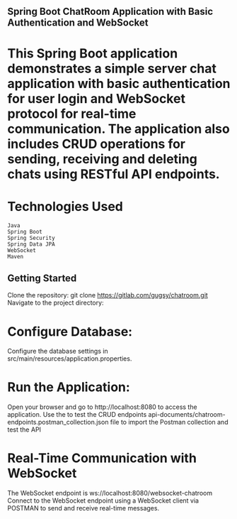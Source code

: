 ## Spring Boot ChatRoom Application with Basic Authentication and WebSocket

# This Spring Boot application demonstrates a simple server chat application with basic authentication for user login and WebSocket protocol for real-time communication. The application also includes CRUD operations for sending, receiving and deleting chats using RESTful API endpoints.

# Technologies Used
    Java
    Spring Boot
    Spring Security
    Spring Data JPA
    WebSocket
    Maven

## Getting Started
Clone the repository:
git clone https://gitlab.com/gugsy/chatroom.git
Navigate to the project directory:

# Configure Database:
Configure the database settings in src/main/resources/application.properties.

# Run the Application:
Open your browser and go to http://localhost:8080 to access the application.
Use the to test the CRUD endpoints api-documents/chatroom-endpoints.postman_collection.json file to import the Postman collection and test the API 

# Real-Time Communication with WebSocket
The WebSocket endpoint is ws://localhost:8080/websocket-chatroom
Connect to the WebSocket endpoint using a WebSocket client via POSTMAN to send and receive real-time messages.
